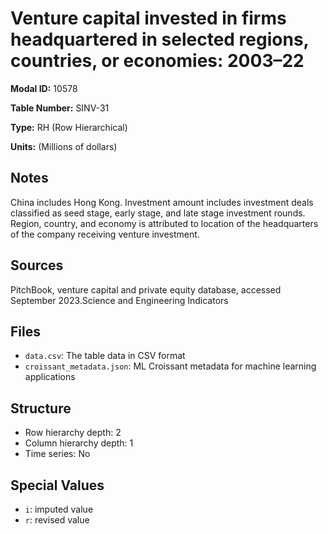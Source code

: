 # Venture capital invested in firms headquartered in selected regions, countries, or economies: 2003–22

**Modal ID:** 10578

**Table Number:** SINV-31

**Type:** RH (Row Hierarchical)

**Units:** (Millions of dollars)

## Notes

China includes Hong Kong. Investment amount includes investment deals classified as seed stage, early stage, and late stage investment rounds. Region, country, and economy is attributed to location of the headquarters of the company receiving venture investment.

## Sources

PitchBook, venture capital and private equity database, accessed September 2023.Science and Engineering Indicators

## Files

- `data.csv`: The table data in CSV format
- `croissant_metadata.json`: ML Croissant metadata for machine learning applications

## Structure

- Row hierarchy depth: 2
- Column hierarchy depth: 1
- Time series: No

## Special Values

- `i`: imputed value
- `r`: revised value
